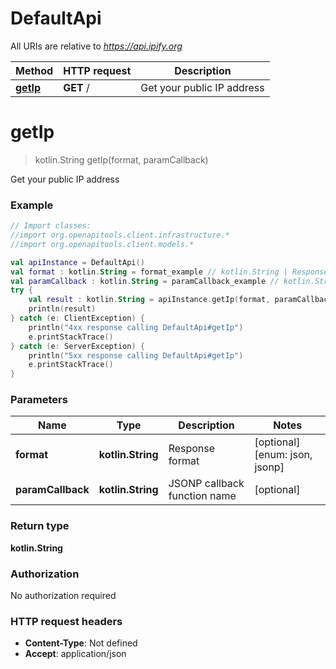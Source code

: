 # DefaultApi

All URIs are relative to *https://api.ipify.org*

Method | HTTP request | Description
------------- | ------------- | -------------
[**getIp**](DefaultApi.md#getIp) | **GET** / | Get your public IP address


<a id="getIp"></a>
# **getIp**
> kotlin.String getIp(format, paramCallback)

Get your public IP address

### Example
```kotlin
// Import classes:
//import org.openapitools.client.infrastructure.*
//import org.openapitools.client.models.*

val apiInstance = DefaultApi()
val format : kotlin.String = format_example // kotlin.String | Response format
val paramCallback : kotlin.String = paramCallback_example // kotlin.String | JSONP callback function name
try {
    val result : kotlin.String = apiInstance.getIp(format, paramCallback)
    println(result)
} catch (e: ClientException) {
    println("4xx response calling DefaultApi#getIp")
    e.printStackTrace()
} catch (e: ServerException) {
    println("5xx response calling DefaultApi#getIp")
    e.printStackTrace()
}
```

### Parameters

Name | Type | Description  | Notes
------------- | ------------- | ------------- | -------------
 **format** | **kotlin.String**| Response format | [optional] [enum: json, jsonp]
 **paramCallback** | **kotlin.String**| JSONP callback function name | [optional]

### Return type

**kotlin.String**

### Authorization

No authorization required

### HTTP request headers

 - **Content-Type**: Not defined
 - **Accept**: application/json

